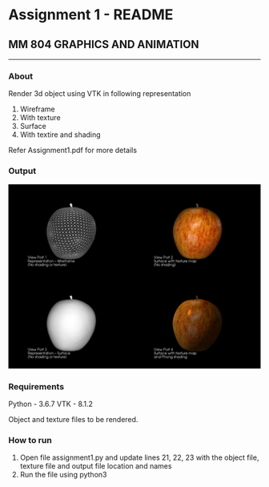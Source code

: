 # Assignment 1 - README
##  MM 804 GRAPHICS AND ANIMATION
___

### About
Render 3d object using VTK in following representation
1) Wireframe
1) With texture
1) Surface
1) With textire and shading

Refer Assignment1.pdf for more details

### Output
![Output](assignment1_sharma_harsh.jpg)

### Requirements
Python - 3.6.7
VTK - 8.1.2

Object and texture files to be rendered.

### How to run
1) Open file assignment1.py and update lines 21, 22, 23 with the object file, texture file and output file location and names
2) Run the file using python3

